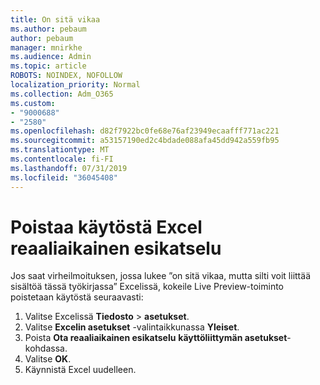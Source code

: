 ```yaml
---
title: On sitä vikaa
ms.author: pebaum
author: pebaum
manager: mnirkhe
ms.audience: Admin
ms.topic: article
ROBOTS: NOINDEX, NOFOLLOW
localization_priority: Normal
ms.collection: Adm_O365
ms.custom:
- "9000688"
- "2580"
ms.openlocfilehash: d82f7922bc0fe68e76af23949ecaafff771ac221
ms.sourcegitcommit: a53157190ed2c4bdade088afa45dd942a559fb95
ms.translationtype: MT
ms.contentlocale: fi-FI
ms.lasthandoff: 07/31/2019
ms.locfileid: "36045408"
---
```

# <a name="disable-excel-live-preview"></a>Poistaa käytöstä Excel reaaliaikainen esikatselu

Jos saat virheilmoituksen, jossa lukee ”on sitä vikaa, mutta silti voit liittää sisältöä tässä työkirjassa” Excelissä, kokeile Live Preview-toiminto poistetaan käytöstä seuraavasti:

1. Valitse Excelissä **Tiedosto** > **asetukset**.
3. Valitse **Excelin asetukset** -valintaikkunassa **Yleiset**.
4. Poista **Ota reaaliaikainen esikatselu** **käyttöliittymän asetukset**-kohdassa.
5. Valitse **OK**.
6. Käynnistä Excel uudelleen.